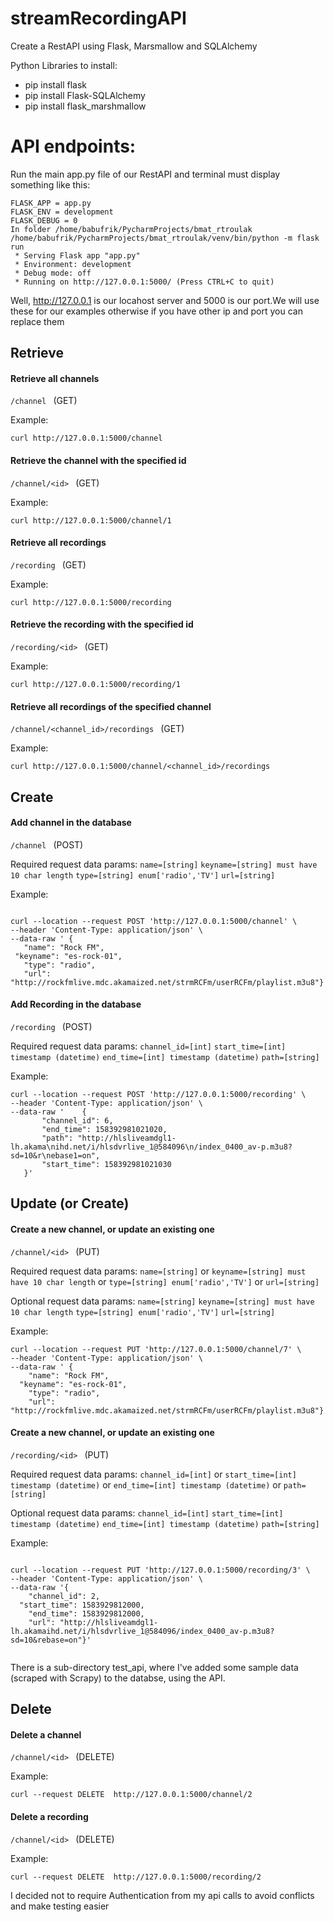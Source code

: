 # streamRecordingAPI
Create a RestAPI using Flask, Marsmallow and SQLAlchemy


Python Libraries to install:
* pip install flask
* pip install Flask-SQLAlchemy
* pip install flask_marshmallow



# API endpoints:

Run the main app.py file of our RestAPI and terminal must display something like this:
```
FLASK_APP = app.py
FLASK_ENV = development
FLASK_DEBUG = 0
In folder /home/babufrik/PycharmProjects/bmat_rtroulak
/home/babufrik/PycharmProjects/bmat_rtroulak/venv/bin/python -m flask run
 * Serving Flask app "app.py"
 * Environment: development
 * Debug mode: off
 * Running on http://127.0.0.1:5000/ (Press CTRL+C to quit)
```
Well, http://127.0.0.1 is our locahost server and 5000 is our port.We will use these for our examples otherwise if you have other ip and port you can replace them

## Retrieve

#### Retrieve all channels 

```/channel ``` (GET)
		
Example: 	
```
curl http://127.0.0.1:5000/channel
```

#### Retrieve the channel with the specified id 

```/channel/<id> ``` (GET)
		
Example: 	
```
curl http://127.0.0.1:5000/channel/1
```

#### Retrieve all recordings 

```/recording ``` (GET)
		
Example: 	
```
curl http://127.0.0.1:5000/recording
```



#### Retrieve the recording with the specified id 

```/recording/<id> ``` (GET)
		
Example: 	
```
curl http://127.0.0.1:5000/recording/1
```


#### Retrieve all recordings of the specified channel 

```/channel/<channel_id>/recordings ``` (GET)
		
Example: 	
```
curl http://127.0.0.1:5000/channel/<channel_id>/recordings
```


## Create

#### Add channel in the database

```/channel ``` (POST)

Required request data params:
 `name=[string]`
 `keyname=[string] must have 10 char length`
 `type=[string] enum['radio','TV']`
 `url=[string]`

 
 Example: 
 ```
 
 curl --location --request POST 'http://127.0.0.1:5000/channel' \
--header 'Content-Type: application/json' \
--data-raw ' {
	"name": "Rock FM",
  "keyname": "es-rock-01",
	"type": "radio",
	"url": "http://rockfmlive.mdc.akamaized.net/strmRCFm/userRCFm/playlist.m3u8"}

  ```
#### Add Recording in the database

```/recording ``` (POST)

Required request data params:
 `channel_id=[int]`
 `start_time=[int] timestamp (datetime)`
 `end_time=[int] timestamp (datetime)`
 `path=[string]`

 
 Example: 
 ```
curl --location --request POST 'http://127.0.0.1:5000/recording' \
--header 'Content-Type: application/json' \
--data-raw '    {
        "channel_id": 6,
        "end_time": 158392981021020,
        "path": "http://hlsliveamdgl1-lh.akama\nihd.net/i/hlsdvrlive_1@584096\n/index_0400_av-p.m3u8?sd=10&r\nebase1=on",
        "start_time": 158392981021030
    }'
  ```
  
## Update (or Create) 
 
#### Create a new channel, or update an existing one
    
```/channel/<id> ``` (PUT)

Required request data params: 
  `name=[string]` or
 `keyname=[string] must have 10 char length` or
 `type=[string] enum['radio','TV']` or
 `url=[string]`
 
Optional request data params:
 `name=[string]`
 `keyname=[string] must have 10 char length`
 `type=[string] enum['radio','TV']`
 `url=[string]`
 
Example:
```
curl --location --request PUT 'http://127.0.0.1:5000/channel/7' \
--header 'Content-Type: application/json' \
--data-raw ' {
	"name": "Rock FM",
  "keyname": "es-rock-01",
	"type": "radio",
	"url": "http://rockfmlive.mdc.akamaized.net/strmRCFm/userRCFm/playlist.m3u8"}'

 ``` 
 
 #### Create a new channel, or update an existing one
    
```/recording/<id> ``` (PUT)

Required request data params: 
  `channel_id=[int]` or
  `start_time=[int] timestamp (datetime)` or
 `end_time=[int] timestamp (datetime)` or
 `path=[string]`
 
Optional request data params:
`channel_id=[int]`
 `start_time=[int] timestamp (datetime)`
 `end_time=[int] timestamp (datetime)`
 `path=[string]`

Example:
```

curl --location --request PUT 'http://127.0.0.1:5000/recording/3' \
--header 'Content-Type: application/json' \
--data-raw '{
	"channel_id": 2,
  "start_time": 1583929812000,
	"end_time": 1583929812000,
	"url": "http://hlsliveamdgl1-lh.akamaihd.net/i/hlsdvrlive_1@584096/index_0400_av-p.m3u8?sd=10&rebase=on"}'
    

  ```

There is a sub-directory test_api, where I've added some sample data (scraped with Scrapy) to the databse, using the API.



## Delete
  

 #### Delete a channel
 
 ```/channel/<id> ``` (DELETE)
 
 
 Example:

```
curl --request DELETE  http://127.0.0.1:5000/channel/2
```

 #### Delete a recording
 
 ```/channel/<id> ``` (DELETE)
 
 
 Example:

```
curl --request DELETE  http://127.0.0.1:5000/recording/2
```
I decided not to require Authentication from my api calls to avoid conflicts and make testing easier 
